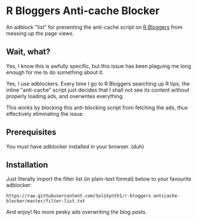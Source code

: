 # R Bloggers Anti-cache Blocker

An adblock "list" for preventing the anti-cache script on [R Bloggers](https://www.r-bloggers.com/) from messing up the page views.

## Wait, what?

Yes, I know this is awfully specific, but this issue has been plaguing me long enough for me to do something about it.

Yes, I use adblockers. Every time I go to R Bloggers searching up R tips,
the inline "anti-cache" script just decides that I shall not see its content without properly loading ads,
and overwrites everything.

This works by blocking this anti-blocking script from fetching the ads, thus effectively eliminating the issue.

## Prerequisites

You must have adblocker installed in your browser. (duh)

## Installation

Just literally import the filter list (in plain-text format) below to your favourite adblocker:
```
https://raw.githubusercontent.com/SoloSynth1/r-bloggers-anticache-blocker/master/filter-list.txt
```

And enjoy! No more pesky ads overwriting the blog posts.